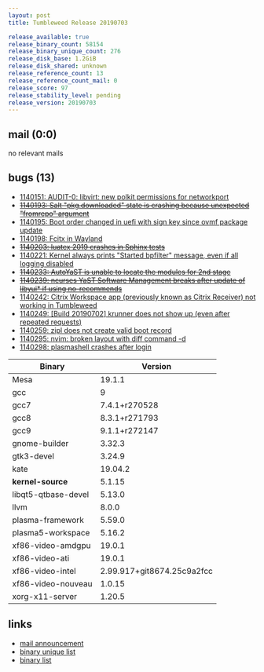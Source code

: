 ```yaml
---
layout: post
title: Tumbleweed Release 20190703

release_available: true
release_binary_count: 58154
release_binary_unique_count: 276
release_disk_base: 1.2GiB
release_disk_shared: unknown
release_reference_count: 13
release_reference_count_mail: 0
release_score: 97
release_stability_level: pending
release_version: 20190703
---
```


## mail (0:0)

no relevant mails

## bugs (13)

<!--more-->

- [1140151: AUDIT-0: libvirt: new polkit permissions for networkport](https://bugzilla.opensuse.org/show_bug.cgi?id=1140151)
- ~~[1140193: Salt "pkg.downloaded" state is crashing because unexpected "fromrepo" argument](https://bugzilla.opensuse.org/show_bug.cgi?id=1140193)~~
- [1140195: Boot order changed in uefi with sign key since ovmf package update](https://bugzilla.opensuse.org/show_bug.cgi?id=1140195)
- [1140198: Fcitx in Wayland](https://bugzilla.opensuse.org/show_bug.cgi?id=1140198)
- ~~[1140203: luatex 2019 crashes in Sphinx tests](https://bugzilla.opensuse.org/show_bug.cgi?id=1140203)~~
- [1140221: Kernel always prints "Started bpfilter" message, even if all logging disabled](https://bugzilla.opensuse.org/show_bug.cgi?id=1140221)
- ~~[1140233: AutoYaST is unable to locate the modules for 2nd stage](https://bugzilla.opensuse.org/show_bug.cgi?id=1140233)~~
- ~~[1140239: ncurses YaST Software Management breaks after update of libyui* if using no-recommends](https://bugzilla.opensuse.org/show_bug.cgi?id=1140239)~~
- [1140242: Citrix Workspace app (previously known as Citrix Receiver) not working in Tumbleweed](https://bugzilla.opensuse.org/show_bug.cgi?id=1140242)
- [1140249: \[Build 20190702\] krunner does not show up (even after repeated requests)](https://bugzilla.opensuse.org/show_bug.cgi?id=1140249)
- [1140259: zipl does not create valid boot record](https://bugzilla.opensuse.org/show_bug.cgi?id=1140259)
- [1140295: nvim: broken layout with diff command -d](https://bugzilla.opensuse.org/show_bug.cgi?id=1140295)
- [1140298: plasmashell crashes after login](https://bugzilla.opensuse.org/show_bug.cgi?id=1140298)

Binary | Version
--- | ---
Mesa | 19.1.1
gcc | 9
gcc7 | 7.4.1+r270528
gcc8 | 8.3.1+r271793
gcc9 | 9.1.1+r272147
gnome-builder | 3.32.3
gtk3-devel | 3.24.9
kate | 19.04.2
**kernel-source** | 5.1.15
libqt5-qtbase-devel | 5.13.0
llvm | 8.0.0
plasma-framework | 5.59.0
plasma5-workspace | 5.16.2
xf86-video-amdgpu | 19.0.1
xf86-video-ati | 19.0.1
xf86-video-intel | 2.99.917+git8674.25c9a2fcc
xf86-video-nouveau | 1.0.15
xorg-x11-server | 1.20.5

## links

- [mail announcement](https://lists.opensuse.org/opensuse-factory/2019-07/msg00083.html)
- [binary unique list](http://download.opensuse.org/history/20190703/rpm.unique.list)
- [binary list](http://download.opensuse.org/history/20190703/rpm.list)
